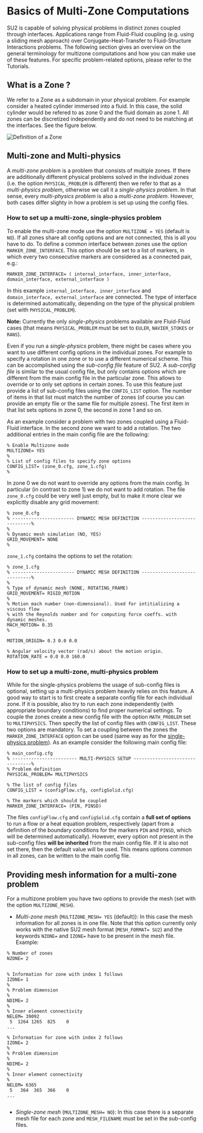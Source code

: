 # Basics of Multi-Zone Computations #

SU2 is capable of solving physical problems in distinct zones coupled through interfaces. Applications range from Fluid-Fluid coupling (e.g. using a sliding mesh approach) over Conjugate-Heat-Transfer to Fluid-Structure Interactions problems. The following section gives an overview on the general terminology for multizone computations and how you can make use of these features. For specific problem-related options, please refer to the Tutorials.

## What is a Zone ? ##
We refer to a Zone as a subdomain in your physical problem. For example consider a heated cylinder immersed into a fluid. In this case, the solid cylinder would be refered to as zone 0 and the fluid domain as zone 1. All zones can be discretized independently and do not need to be matching at the interfaces. See the figure below.

![Definition of a Zone](../../docs_files/zone.png)

## Multi-zone and Multi-physics ##

A *multi-zone problem* is a problem that consists of multiple zones. If there are additionally different physical problems solved in the individual zones (i.e. the option `PHYSICAL_PROBLEM` is different) then we refer to that as a *multi-physics problem*, otherwise we call it a *single-physics problem*. In that sense, every *multi-physics problem* is also a *multi-zone problem*. However, both cases differ slighty in how a problem is set up using the config files. 


### <a name="singlephysics"></a> How to set up a multi-zone, single-physics problem ###

To enable the multi-zone mode use the option `MULTIZONE = YES` (default is `NO`). If all zones share all config options and are not connected, this is all you have to do. To define a common interface between zones use the option `MARKER_ZONE_INTERFACE`. This option should be set to a list of markers, in which every two consecutive markers are considered as a connected pair, e.g.: 
```
MARKER_ZONE_INTERFACE= ( internal_interface, inner_interface, domain_interface, external_interface )
```
In this example `internal_interface, inner_interface` and `domain_interface, external_interface` are connected. The type of interface is determined automatically, depending on the type of the physical problem (set with `PHYSICAL_PROBLEM`).

**Note:** Currently the only *single-physics* problems available are Fluid-Fluid cases (that means `PHYSICAL_PROBLEM` must be set to `EULER`, `NAVIER_STOKES` or `RANS`).

Even if you run a *single-physics* problem, there might be cases where you want to use different config options in the individual zones. For example to specify a rotation in one zone or to use a different numerical scheme. This can be accomplished using the *sub-config file* feature of SU2. A *sub-config file* is similar to the usual config file, but only contains options which are different from the main config file in the particular zone. This allows to override or to only set options in certain zones. To use this feature just provide a list of sub-config files using the `CONFIG_LIST` option. The number of items in that list must match the number of zones (of course you can provide an empty file or the same file for multiple zones). The first item in that list sets options in zone 0, the second in zone 1 and so on.

As an example consider a problem with two zones coupled using a Fluid-Fluid interface. In the second zone we want to add a rotation. The two additional entries in the main config file are the following:

```
% Enable Multizone mode
MULTIZONE= YES
%
% List of config files to specify zone options
CONFIG_LIST= (zone_0.cfg, zone_1.cfg)
%
```
In zone 0 we do not want to override any options from the main config. In particular (in contrast to zone 1) we do not want to add rotation. The file `zone_0.cfg` could be very well just empty, but to make it more clear we explicitly disable any grid movement:
```
% zone_0.cfg
% ----------------------- DYNAMIC MESH DEFINITION -----------------------------%
%
% Dynamic mesh simulation (NO, YES)
GRID_MOVEMENT= NONE
%
```
`zone_1.cfg` contains the options to set the rotation:
```
% zone_1.cfg
% ----------------------- DYNAMIC MESH DEFINITION -----------------------------%
%
% Type of dynamic mesh (NONE, ROTATING_FRAME)
GRID_MOVEMENT= RIGID_MOTION
%
% Motion mach number (non-dimensional). Used for intitializing a viscous flow
% with the Reynolds number and for computing force coeffs. with dynamic meshes.
MACH_MOTION= 0.35
%

MOTION_ORIGIN= 0.3 0.0 0.0

% Angular velocity vector (rad/s) about the motion origin. 
ROTATION_RATE = 0.0 0.0 160.0
```

### How to set up a multi-zone, multi-physics problem ###

While for the single-physics problems the usage of sub-config files is optional, setting up a multi-physics problem heavily relies on this feature. A good way to start is to first create a separate config file for each individual zone. If it is possible, also try to run each zone independently (with appropriate boundary conditions) to find proper numerical settings. To couple the zones create a new config file with the option `MATH_PROBLEM` set to `MULTIPHYSICS`. Then specify the list of config files with `CONFIG_LIST`. These two options are mandatory. To set a coupling between the zones the `MARKER_ZONE_INTERFACE` option can be used (same way as for the [single-physics problem](#singlephysics)). As an example consider the following main config file:

```
% main_config.cfg
% ------------------------ MULTI-PHYSICS SETUP --------------------------------%
% Problem definition
PHYSICAL_PROBLEM= MULTIPHYSICS

% The list of config files
CONFIG_LIST = (configFlow.cfg, configSolid.cfg)

% The markers which should be coupled
MARKER_ZONE_INTERFACE= (PIN, PINSD)

```

The files `configFlow.cfg` and `configSolid.cfg` contain a **full set of options** to run a flow or a heat equation problem, respectively (apart from a definition of the boundary conditions for the markers `PIN` and  `PINSD`, which will be determined automatically). However, every option not present in the sub-config files **will be inherited** from the main config file. If it is also not set there, then the default value will be used. This means options common in all zones, can be written to the main config file.

## Providing mesh information for a multi-zone problem ##

For a multizone problem you have two options to provide the mesh (set with the option `MULTIZONE_MESH`). 

- *Multi-zone mesh* (`MULTIZONE_MESH= YES` (default)): In this case the mesh information for all zones is in one file. Note that this option currently only works with the native SU2 mesh format (`MESH_FORMAT= SU2`) and the keywords `NZONE=` and `IZONE=` have to be present in the mesh file. Example:
```
% Number of zones
NZONE= 2


% Information for zone with index 1 follows
IZONE= 1
%
% Problem dimension
%
NDIME= 2
%
% Inner element connectivity
NELEM= 39092
 5  1264 1265  825    0
...

% Information for zone with index 2 follows
IZONE= 2
%
% Problem dimension
%
NDIME= 2
%
% Inner element connectivity
%
NELEM= 6365
 5   364  365  366    0
...


```
- *Single-zone mesh* (`MULTIZONE_MESH= NO`):  In this case there is a separate mesh file for each zone and `MESH_FILENAME` must be set in the sub-config files. 